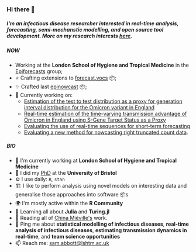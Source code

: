 ### Hi there 👋

##### I'm an infectious disease researcher interested in real-time analysis, forecasting, semi-mechanstic modelling, and open source tool development. More on my research interests [here](https://samabbott.co.uk/research).

##### NOW

- Working at the **London School of Hygiene and Tropical Medicine** in the [Epiforecasts](https://github.com/epiforecasts/) group; 
- ⭐ Crafting extensions to [forecast.vocs](https://github.com/epiforecasts/forecast.vocs) 📦;
- ✨ Crafted last [epinowcast](https://github.com/epiforecasts/epinowcast) 📦; 
- 🧻 Currently working on:
    - [Estimation of the test to test distribution as a proxy for generation interval distribution for the Omicron variant in England](https://www.medrxiv.org/content/10.1101/2022.01.08.22268920)
    - [Real-time estimation of the time-varying transmission advantage of Omicron in England using S-Gene Target Status as a Proxy](https://epiforecasts.io/omicron-sgtf-forecast/summary)
    - [Evaluating the use of real-time sequences for short-term forecasting](https://github.com/epiforecasts/evaluate-delta-for-forecasting)
    - [Evaluating a new method for nowcasting right truncated count data](https://github.com/epiforecasts/eval-germany-sm-nowcasting).


##### BIO

- 🏢 I'm currently working at **London School of Hygiene and Tropical Medicine**
- 📜 I did my [PhD](https://github.com/seabbs/thesis) at the **University of Bristol**
- ⚙️ I use daily: `R`, `stan`
- 🏗️ I like to perform analysis using novel models on interesting data and generalise those approaches into software 📦s 
- 🌍 I'm mostly active within the **R Community**
- 🌱 Learning all about **Julia** and **Turing.jl**
- 📘 Reading all of [China Miéville's](https://en.wikipedia.org/wiki/China_Miéville) work.
- 💬 Ping me about **statistical modelling of infectious diseases**, **real-time analysis of infectious diseases**, **estimating transmission dynamics in real-time**, and **team science opportunities**
- 📫 Reach me: [sam.abbott@lshtm.ac.uk](sam.abbott@lshtm.ac.uk)
